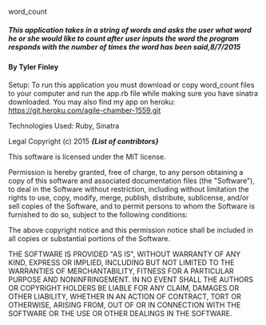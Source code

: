word_count
##### This application takes in a string of words and asks the user what word he or she would like to count after user inputs the word the program responds with the number of times the word has been said,8/7/2015

#### By Tyler Finley

Setup: To run this application you must download or copy word_count files to your computer and run the app.rb file while making sure you have sinatra downloaded. You may also find my app on heroku: https://git.heroku.com/agile-chamber-1559.git

Technologies Used:
Ruby, Sinatra

Legal
Copyright (c) 2015 **_{List of contribtors}_**

This software is licensed under the MIT license.

Permission is hereby granted, free of charge, to any person obtaining a copy
of this software and associated documentation files (the "Software"), to deal
in the Software without restriction, including without limitation the rights
to use, copy, modify, merge, publish, distribute, sublicense, and/or sell
copies of the Software, and to permit persons to whom the Software is
furnished to do so, subject to the following conditions:

The above copyright notice and this permission notice shall be included in
all copies or substantial portions of the Software.

THE SOFTWARE IS PROVIDED "AS IS", WITHOUT WARRANTY OF ANY KIND, EXPRESS OR
IMPLIED, INCLUDING BUT NOT LIMITED TO THE WARRANTIES OF MERCHANTABILITY,
FITNESS FOR A PARTICULAR PURPOSE AND NONINFRINGEMENT. IN NO EVENT SHALL THE
AUTHORS OR COPYRIGHT HOLDERS BE LIABLE FOR ANY CLAIM, DAMAGES OR OTHER
LIABILITY, WHETHER IN AN ACTION OF CONTRACT, TORT OR OTHERWISE, ARISING FROM,
OUT OF OR IN CONNECTION WITH THE SOFTWARE OR THE USE OR OTHER DEALINGS IN
THE SOFTWARE.
